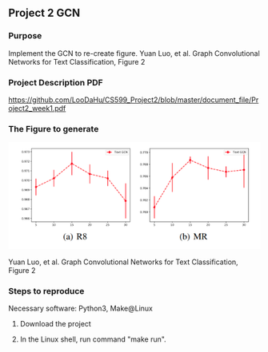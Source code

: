 ## Project 2 GCN 

### Purpose

Implement the GCN to re-create figure. Yuan Luo, et al. Graph Convolutional Networks for Text Classification, Figure 2

### Project Description PDF

https://github.com/LooDaHu/CS599_Project2/blob/master/document_file/Project2_week1.pdf

### The Figure to generate

![avatar](https://github.com/LooDaHu/CS599_Project2/blob/master/document_file/Graph_Convolutional_Networks_for_Text_Classification_figure2.png?raw=true)

Yuan Luo, et al. Graph Convolutional Networks for Text Classification, Figure 2

### Steps to reproduce

Necessary software: Python3, Make@Linux

1. Download the project 

2. In the Linux shell, run command "make run".
